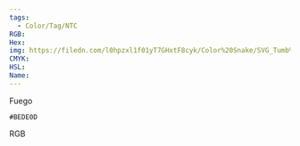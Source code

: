 ```yaml
---
tags:
  - Color/Tag/NTC
RGB:
Hex:
img: https://filedn.com/l0hpzxl1f01yT7GHxtF8cyk/Color%20Snake/SVG_Tumb%20Mass%20No%20Name/BEDE0D.svg
CMYK:
HSL:
Name:
---
```

Fuego
```palette
#BEDE0D
```
RGB
